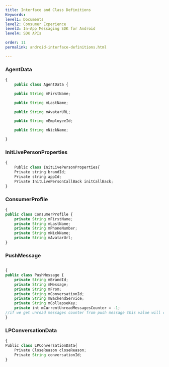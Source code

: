 ```yaml
---
title: Interface and Class Definitions
Keywords:
level1: Documents
level2: Consumer Experience
level3: In-App Messaging SDK for Android
level4: SDK APIs

order: 11
permalink: android-interface-definitions.html

---
```


### AgentData

```javascript
{
    public class AgentData {

    public String mFirstName;

    public String mLastName;

    public String mAvatarURL;

    public String mEmployeeId;

    public String mNickName;

}
```



### InitLivePersonProperties

```javascript
{
    Public class InitLivePersonProperties{
    Private string brandId;
    Private string appId;
    Private InitLivePersonCallBack initCallBack;
}
```


### ConsumerProfile

```javascript
{
public class ConsumerProfile {
    private String mFirstName;
    private String mLastName;
    private String mPhoneNumber;
    private String mNickName;
    private String mAvatarUrl;
}
```

### PushMessage

```javascript

{
public class PushMessage {
    private String mBrandId;
    private String mMessage;
    private String mFrom;
    private String mConversationId;
    private String mBackendService;
    private String mCollapseKey;
    private int mCurrentUnreadMessagesCounter = -1;
//if we get unread messages counter from push message this value will contain it. 
}
```

### LPConversationData


```javascript
{
Public class LPConversationData{
    Private CloseReason closeReason;
    Private String conversationId;
}
```
